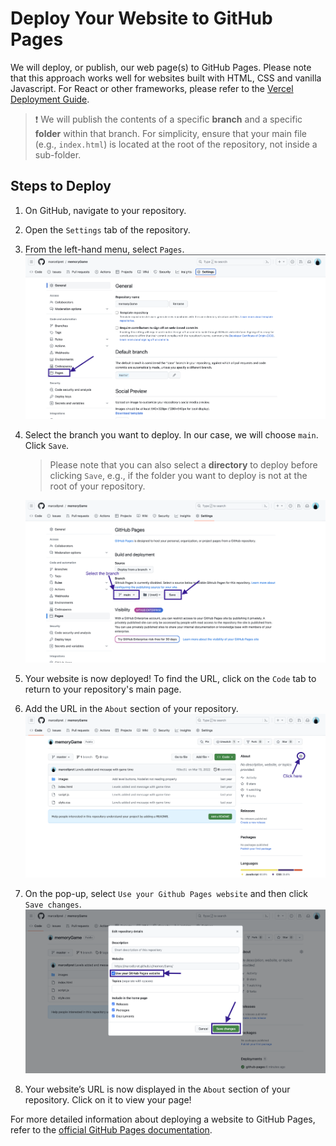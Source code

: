 # Deploy Your Website to GitHub Pages

We will deploy, or publish, our web page(s) to GitHub Pages. Please note that this approach works well for websites built with HTML, CSS and vanilla Javascript. For React or other frameworks, please refer to the [Vercel Deployment Guide](deployment-vercel.md).

> ❗️ We will publish the contents of a specific **branch** and a specific **folder** within that branch. For simplicity, ensure that your main file (e.g., `index.html`) is located at the root of the repository, not inside a sub-folder.

## Steps to Deploy

1. On GitHub, navigate to your repository.
2. Open the `Settings` tab of the repository.
3. From the left-hand menu, select `Pages`.
   ![Repo setting page](./assets/repo-settings-page.png)

4. Select the branch you want to deploy. In our case, we will choose `main`. Click `Save`.
   > Please note that you can also select a **directory** to deploy before clicking `Save`, e.g., if the folder you want to deploy is not at the root of your repository.

   ![Repo setting page](./assets/repo-settings-page-config.png)

5. Your website is now deployed! To find the URL, click on the `Code` tab to return to your repository's main page.
6. Add the URL in the `About` section of your repository.
   ![Repo main page](./assets/repo-main-page-1.png)
7. On the pop-up, select `Use your Github Pages website` and then click `Save changes`.
   ![Repo main page](./assets/repo-code-about-save.png)
8. Your website’s URL is now displayed in the `About` section of your repository. Click on it to view your page!

For more detailed information about deploying a website to GitHub Pages, refer to the [official GitHub Pages documentation](https://docs.github.com/en/pages/getting-started-with-github-pages/creating-a-github-pages-site).
